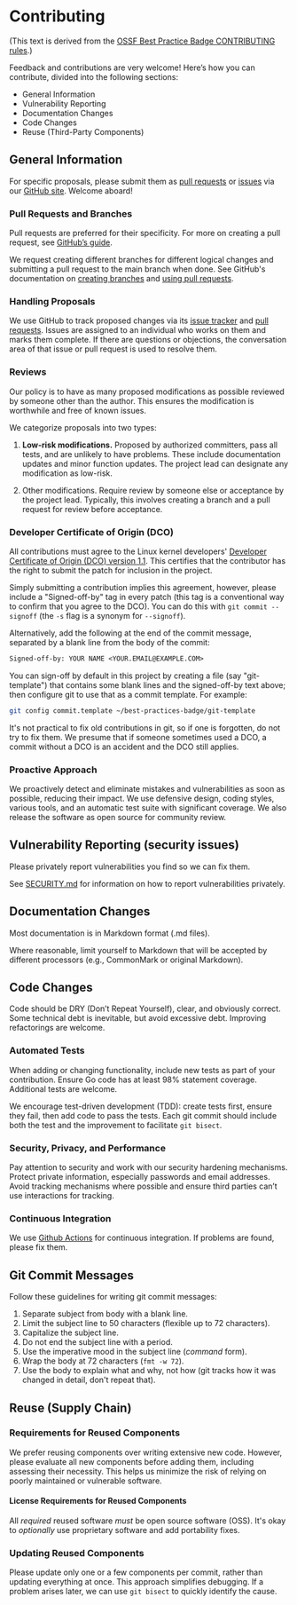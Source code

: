 # Contributing

(This text is derived from the [OSSF Best Practice Badge CONTRIBUTING rules](https://github.com/coreinfrastructure/best-practices-badge/blob/main/CONTRIBUTING.md).)

Feedback and contributions are very welcome! Here’s how you can contribute, divided into the following sections:

* General Information
* Vulnerability Reporting
* Documentation Changes
* Code Changes
* Reuse (Third-Party Components)

## General Information

For specific proposals, please submit them as
[pull requests](https://github.com/TomTonic/prune_backups/pulls)
or
[issues](https://github.com/TomTonic/prune_backups/issues)
via our
[GitHub site](https://github.com/coreinfrastructure/best-practices-badge).
Welcome aboard!

### Pull Requests and Branches

Pull requests are preferred for their specificity.
For more on creating a pull request, see
[GitHub’s guide](https://help.github.com/articles/using-pull-requests/).

We request creating different branches for different logical
changes and submitting a pull request to the main branch when done.
See GitHub's documentation on
[creating branches](https://help.github.com/articles/creating-and-deleting-branches-within-your-repository/)
and
[using pull requests](https://help.github.com/articles/using-pull-requests/).

### Handling Proposals

We use GitHub to track proposed changes via its
[issue tracker](https://github.com/TomTonic/prune_backups/issues) and
[pull requests](https://github.com/TomTonic/prune_backups/pulls).
Issues are assigned to an individual who works on them and marks them complete.
If there are questions or objections, the conversation area of that
issue or pull request is used to resolve them.

### Reviews

Our policy is to have as many proposed modifications as possible reviewed by
someone other than the author. This ensures the modification is worthwhile and
free of known issues.

We categorize proposals into two types:

1. **Low-risk modifications.**  Proposed by authorized committers, pass all
   tests, and are unlikely to have problems. These include documentation
   updates and minor function updates. The project lead can designate any
   modification as low-risk.

2. Other modifications.  Require review by someone else or acceptance by the
   project lead. Typically, this involves creating a branch and a pull request
   for review before acceptance.

### Developer Certificate of Origin (DCO)

All contributions must agree to the Linux kernel developers'
[Developer Certificate of Origin (DCO) version 1.1](https://developercertificate.org).
This certifies that the contributor has the right to submit the patch for
inclusion in the project.

Simply submitting a contribution implies this agreement, however,
please include a "Signed-off-by" tag in every patch
(this tag is a conventional way to confirm that you agree to the DCO).
You can do this with `git commit --signoff` (the `-s` flag
is a synonym for `--signoff`).

Alternatively, add the following at the end of the commit message, separated
by a blank line from the body of the commit:

````txt
Signed-off-by: YOUR NAME <YOUR.EMAIL@EXAMPLE.COM>
````

You can sign-off by default in this project by creating a file
(say "git-template") that contains
some blank lines and the signed-off-by text above;
then configure git to use that as a commit template.  For example:

````sh
git config commit.template ~/best-practices-badge/git-template
````

It's not practical to fix old contributions in git, so if one is forgotten,
do not try to fix them.  We presume that if someone sometimes used a DCO,
a commit without a DCO is an accident and the DCO still applies.

### Proactive Approach

We proactively detect and eliminate
mistakes and vulnerabilities as soon as possible,
reducing their impact.
We use defensive design, coding styles,
various tools,
and an automatic test suite with significant coverage.
We also release the software as open source for community review.

## Vulnerability Reporting (security issues)

Please privately report vulnerabilities you find so we can fix them.

See [SECURITY.md](./SECURITY.md) for information on how to report vulnerabilities privately.

## Documentation Changes

Most documentation is in Markdown format (.md files).

Where reasonable, limit yourself to Markdown
that will be accepted by different processors
(e.g., CommonMark or original Markdown).

## Code Changes

Code should be DRY (Don’t Repeat Yourself),
clear, and obviously correct.
Some technical debt is inevitable, but avoid excessive debt.
Improving refactorings are welcome.

### Automated Tests

When adding or changing functionality, include new tests as
part of your contribution.
Ensure Go code has at least 98% statement coverage.
Additional tests are welcome.

We encourage test-driven development (TDD): create tests first, ensure they fail,
then add code to pass the tests.
Each git commit should include both
the test and the improvement to facilitate `git bisect`.

### Security, Privacy, and Performance

Pay attention to security and work with our
security hardening mechanisms.
Protect private information, especially passwords and email addresses.
Avoid tracking mechanisms where possible
and ensure third parties can’t use interactions for tracking.

### Continuous Integration

We use [Github Actions](https://github.com/TomTonic/prune_backups/actions)
for continuous integration. If problems are found, please fix them.

## Git Commit Messages

Follow these guidelines for writing git commit messages:

1. Separate subject from body with a blank line.
2. Limit the subject line to 50 characters (flexible up to 72 characters).
3. Capitalize the subject line.
4. Do not end the subject line with a period.
5. Use the imperative mood in the subject line (*command* form).
6. Wrap the body at 72 characters (`fmt -w 72`).
7. Use the body to explain what and why, not how
   (git tracks how it was changed in detail, don't repeat that).

## Reuse (Supply Chain)

### Requirements for Reused Components

We prefer reusing components over writing extensive new code.
However, please evaluate all new components before adding them,
including assessing their necessity.
This helps us minimize the risk of relying on poorly
maintained or vulnerable software.

#### License Requirements for Reused Components

All *required* reused software *must* be open source software (OSS).
It's okay to *optionally* use proprietary software and add
portability fixes.

### Updating Reused Components

Please update only one or a few components per commit, rather than
updating everything at once. This approach simplifies debugging.
If a problem arises later, we can
use `git bisect` to quickly identify the cause.
